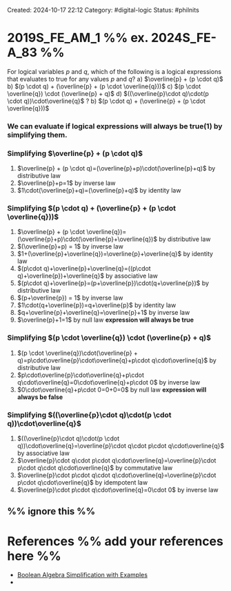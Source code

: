 Created: 2024-10-17 22:12
Category: #digital-logic 
Status: #philnits



# 2019S_FE_AM_1 %% ex. 2024S_FE-A_83 %%

For logical variables *p* and *q*, which of the following is a logical expressions that evaluates to true for any values *p* and *q*?
a) $\overline{p} + (p \cdot q)$
b) $(p \cdot q) + (\overline{p} + (p \cdot \overline{q}))$
c) $(p \cdot \overline{q}) \cdot (\overline{p} + q)$
d) $((\overline{p}\cdot q)\cdot(p \cdot q))\cdot\overline{q}$
? 
b) $(p \cdot q) + (\overline{p} + (p \cdot \overline{q}))$

### We can evaluate if logical expressions will always be true(1) by simplifying them. 
### Simplifying $\overline{p} + (p \cdot q)$
1. $\overline{p} + (p \cdot q)=(\overline{p}+p)\cdot(\overline{p}+q)$     by distributive law
2. $\overline{p}+p=1$                                   by inverse law
3. $1\cdot(\overline{p}+q)=(\overline{p}+q)$                   by identity law

### Simplifying $(p \cdot q) + (\overline{p} + (p \cdot \overline{q}))$ 
1. $\overline{p} + (p \cdot \overline{q})=(\overline{p}+p)\cdot(\overline{p}+\overline{q})$     by distributive law
2. $(\overline{p}+p) = 1$                                by inverse law
3. $1+(\overline{p}+\overline{q})=\overline{p}+\overline{q}$                    by identity law
4. $(p\cdot q)+\overline{p}+\overline{q}=((p\cdot q)+\overline{p})+\overline{q}$     by associative law
5. $(p\cdot q)+\overline{p}=(p+\overline{p})\cdot(q+\overline{p})$      by distributive law
6. $(p+\overline{p}) = 1$                                 by inverse law
7. $1\cdot(q+\overline{p})=q+\overline{p}$                      by identity law
8. $q+\overline{p}+\overline{q}=\overline{p}+1$                       by inverse law
9. $\overline{p}+1=1$                                    by null law
**expression will always be true**
### Simplifying $(p \cdot \overline{q}) \cdot (\overline{p} + q)$
1. $(p \cdot \overline{q})\cdot(\overline{p} + q)=p\cdot\overline{p}\cdot\overline{q}+p\cdot q\cdot\overline{q}$    by distributive law
2. $p\cdot\overline{p}\cdot\overline{q}+p\cdot q\cdot\overline{q}=0\cdot\overline{q}+p\cdot 0$    by inverse law
3. $0\cdot\overline{q}+p\cdot 0=0+0=0$                      by null law
**expression will always be false**
### Simplifying $((\overline{p}\cdot q)\cdot(p \cdot q))\cdot\overline{q}$
1. $((\overline{p}\cdot q)\cdot(p \cdot q))\cdot\overline{q}=\overline{p}\cdot q\cdot p\cdot q\cdot\overline{q}$      by associative law
2. $\overline{p}\cdot q\cdot p\cdot q\cdot\overline{q}=\overline{p}\cdot p\cdot q\cdot q\cdot\overline{q}$         by commutative law
3. $\overline{p}\cdot p\cdot q\cdot q\cdot\overline{q}=\overline{p}\cdot p\cdot q\cdot\overline{q}$             by  idempotent law
4. $\overline{p}\cdot p\cdot q\cdot\overline{q}=0\cdot 0$                          by inverse law

%% ignore this %%
---









# References %% add your references here %%
- [Boolean Algebra Simplification with Examples](https://www.electronics-tutorials.ws/boolean/boolean-algebra-simplification.html)
- 